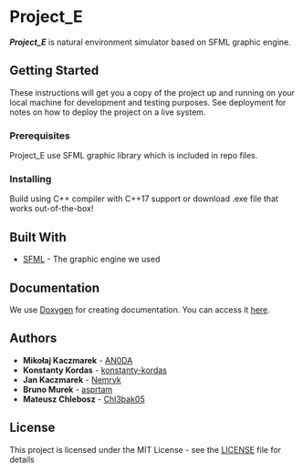 # Project_E

***Project_E*** is natural environment simulator based on SFML graphic engine.

## Getting Started

These instructions will get you a copy of the project up and running on your local machine for development and testing purposes. See deployment for notes on how to deploy the project on a live system.

### Prerequisites

Project_E use SFML graphic library which is included in repo files.

### Installing

Build using C++ compiler with C++17 support or download .exe file that works out-of-the-box!

## Built With

* [SFML](https://www.sfml-dev.org/) - The graphic engine we used

## Documentation

We use [Doxygen](https://www.doxygen.nl/) for creating documentation. You can access it [here](https://an0da.github.io/Project_E/).

## Authors

* **Mikołaj Kaczmarek**  - [AN0DA](https://github.com/AN0DA)
* **Konstanty Kordas** - [konstanty-kordas](https://github.com/konstanty-kordas)
* **Jan Kaczmarek** - [Nemryk](https://github.com/Nemryk)
* **Bruno Murek** - [asprtam](https://github.com/asprtam)
* **Mateusz Chlebosz** - [Chl3bak05](https://github.com/Chl3bak05)

## License

This project is licensed under the MIT License - see the [LICENSE](https://github.com/AN0DA/Project_E/blob/development/LICENSE) file for details

